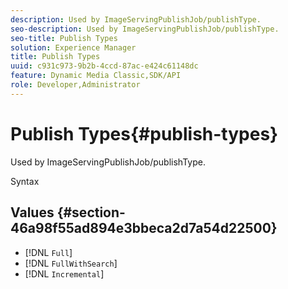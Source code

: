 ```yaml
---
description: Used by ImageServingPublishJob/publishType.
seo-description: Used by ImageServingPublishJob/publishType.
seo-title: Publish Types
solution: Experience Manager
title: Publish Types
uuid: c931c973-9b2b-4ccd-87ac-e424c61148dc
feature: Dynamic Media Classic,SDK/API
role: Developer,Administrator
---
```


# Publish Types{#publish-types}

Used by ImageServingPublishJob/publishType.

 Syntax 

## Values {#section-46a98f55ad894e3bbeca2d7a54d22500}

* [!DNL `Full`] 
* [!DNL `FullWithSearch`] 
* [!DNL `Incremental`]

